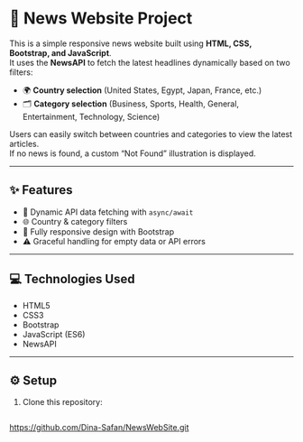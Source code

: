 # 📰 News Website Project

This is a simple responsive news website built using **HTML, CSS, Bootstrap, and JavaScript**.  
It uses the **NewsAPI** to fetch the latest headlines dynamically based on two filters:
- 🌍 **Country selection** (United States, Egypt, Japan, France, etc.)
- 🗂️ **Category selection** (Business, Sports, Health, General, Entertainment, Technology, Science)

Users can easily switch between countries and categories to view the latest articles.  
If no news is found, a custom “Not Found” illustration is displayed.

---

## ✨ Features
- 🔄 Dynamic API data fetching with `async/await`
- 🌐 Country & category filters
- 📱 Fully responsive design with Bootstrap
- ⚠️ Graceful handling for empty data or API errors

---

## 💻 Technologies Used
- HTML5  
- CSS3  
- Bootstrap  
- JavaScript (ES6)  
- NewsAPI

---

## ⚙️ Setup
1. Clone this repository:
   ```bash
  https://github.com/Dina-Safan/NewsWebSite.git

